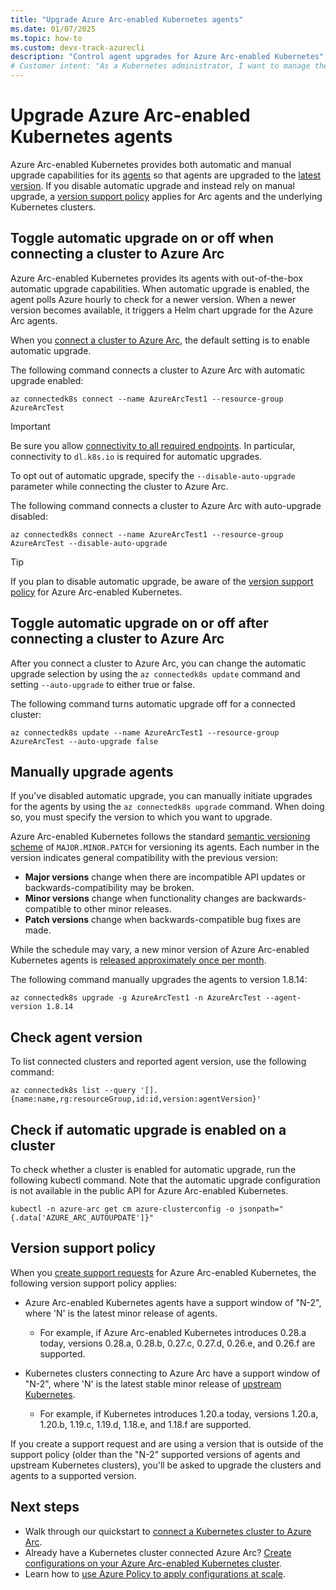 ```yaml
---
title: "Upgrade Azure Arc-enabled Kubernetes agents"
ms.date: 01/07/2025
ms.topic: how-to
ms.custom: devx-track-azurecli
description: "Control agent upgrades for Azure Arc-enabled Kubernetes"
# Customer intent: "As a Kubernetes administrator, I want to manage the upgrade settings for Azure Arc-enabled Kubernetes agents, so that I can control whether my clusters are running the latest compatible versions."
---
```


# Upgrade Azure Arc-enabled Kubernetes agents

Azure Arc-enabled Kubernetes provides both automatic and manual upgrade capabilities for its [agents](conceptual-agent-overview.md) so that agents are upgraded to the [latest version](release-notes.md). If you disable automatic upgrade and instead rely on manual upgrade, a [version support policy](#version-support-policy) applies for Arc agents and the underlying Kubernetes clusters.

## Toggle automatic upgrade on or off when connecting a cluster to Azure Arc

Azure Arc-enabled Kubernetes provides its agents with out-of-the-box automatic upgrade capabilities. When automatic upgrade is enabled, the agent polls Azure hourly to check for a newer version. When a newer version becomes available, it triggers a Helm chart upgrade for the Azure Arc agents.

When you [connect a cluster to Azure Arc](quickstart-connect-cluster.md), the default setting is to enable automatic upgrade.

The following command connects a cluster to Azure Arc with automatic upgrade enabled:

```azurecli
az connectedk8s connect --name AzureArcTest1 --resource-group AzureArcTest
```

> [!IMPORTANT]
> Be sure you allow [connectivity to all required endpoints](network-requirements.md). In particular, connectivity to `dl.k8s.io` is required for automatic upgrades.

To opt out of automatic upgrade, specify the `--disable-auto-upgrade` parameter while connecting the cluster to Azure Arc.

The following command connects a cluster to Azure Arc with auto-upgrade disabled:

```azurecli
az connectedk8s connect --name AzureArcTest1 --resource-group AzureArcTest --disable-auto-upgrade
```

> [!TIP]
> If you plan to disable automatic upgrade, be aware of the [version support policy](#version-support-policy) for Azure Arc-enabled Kubernetes.

## Toggle automatic upgrade on or off after connecting a cluster to Azure Arc

After you connect a cluster to Azure Arc, you can change the automatic upgrade selection by using the `az connectedk8s update` command and setting `--auto-upgrade` to either true or false.

The following command turns automatic upgrade off for a connected cluster:

```azurecli
az connectedk8s update --name AzureArcTest1 --resource-group AzureArcTest --auto-upgrade false
```

## Manually upgrade agents

If you've disabled automatic upgrade, you can manually initiate upgrades for the agents by using the `az connectedk8s upgrade` command. When doing so, you must specify the version to which you want to upgrade.

Azure Arc-enabled Kubernetes follows the standard [semantic versioning scheme](https://semver.org/) of `MAJOR.MINOR.PATCH` for versioning its agents. Each number in the version indicates general compatibility with the previous version:

* **Major versions** change when there are incompatible API updates or backwards-compatibility may be broken.
* **Minor versions** change when functionality changes are backwards-compatible to other minor releases.
* **Patch versions** change when backwards-compatible bug fixes are made.

While the schedule may vary, a new minor version of Azure Arc-enabled Kubernetes agents is [released approximately once per month](release-notes.md).

The following command manually upgrades the agents to version 1.8.14:

```azurecli
az connectedk8s upgrade -g AzureArcTest1 -n AzureArcTest --agent-version 1.8.14
```

## Check agent version

To list connected clusters and reported agent version, use the following command:

```azurecli
az connectedk8s list --query '[].{name:name,rg:resourceGroup,id:id,version:agentVersion}'
```

## Check if automatic upgrade is enabled on a cluster

To check whether a cluster is enabled for automatic upgrade, run the following kubectl command. Note that the automatic upgrade configuration is not available in the public API for Azure Arc-enabled Kubernetes.

```console
kubectl -n azure-arc get cm azure-clusterconfig -o jsonpath="{.data['AZURE_ARC_AUTOUPDATE']}"
```

## Version support policy

When you [create support requests](../../azure-portal/supportability/how-to-create-azure-support-request.md) for Azure Arc-enabled Kubernetes, the following version support policy applies:

* Azure Arc-enabled Kubernetes agents have a support window of "N-2", where 'N' is the latest minor release of agents.
  * For example, if Azure Arc-enabled Kubernetes introduces 0.28.a today, versions 0.28.a, 0.28.b, 0.27.c, 0.27.d, 0.26.e, and 0.26.f are supported.

* Kubernetes clusters connecting to Azure Arc have a support window of "N-2", where 'N' is the latest stable minor release of [upstream Kubernetes](https://github.com/kubernetes/kubernetes/releases).
  * For example, if Kubernetes introduces 1.20.a today, versions 1.20.a, 1.20.b, 1.19.c, 1.19.d, 1.18.e, and 1.18.f are supported.

If you create a support request and are using a version that is outside of the support policy (older than the "N-2" supported versions of agents and upstream Kubernetes clusters), you'll be asked to upgrade the clusters and agents to a supported version.

## Next steps

* Walk through our quickstart to [connect a Kubernetes cluster to Azure Arc](./quickstart-connect-cluster.md).
* Already have a Kubernetes cluster connected Azure Arc? [Create configurations on your Azure Arc-enabled Kubernetes cluster](tutorial-use-gitops-flux2.md).
* Learn how to [use Azure Policy to apply configurations at scale](./use-azure-policy.md).
